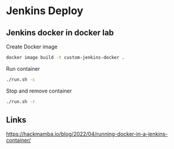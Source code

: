 # Jenkins Deploy

## Jenkins docker in docker lab

Create Docker image

```bash
docker image build -t custom-jenkins-docker .
```

Run container

```bash
./run.sh -c
```

Stop and remove container

```bash
./run.sh -r
```

## Links

https://hackmamba.io/blog/2022/04/running-docker-in-a-jenkins-container/